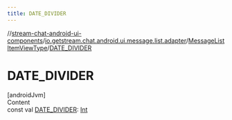 ```yaml
---
title: DATE_DIVIDER
---
```

//[stream-chat-android-ui-components](../../../index.md)/[io.getstream.chat.android.ui.message.list.adapter](../index.md)/[MessageListItemViewType](index.md)/[DATE_DIVIDER](DATE_DIVIDER.md)



# DATE_DIVIDER  
[androidJvm]  
Content  
const val [DATE_DIVIDER](DATE_DIVIDER.md): [Int](https://kotlinlang.org/api/latest/jvm/stdlib/kotlin/-int/index.html)  



